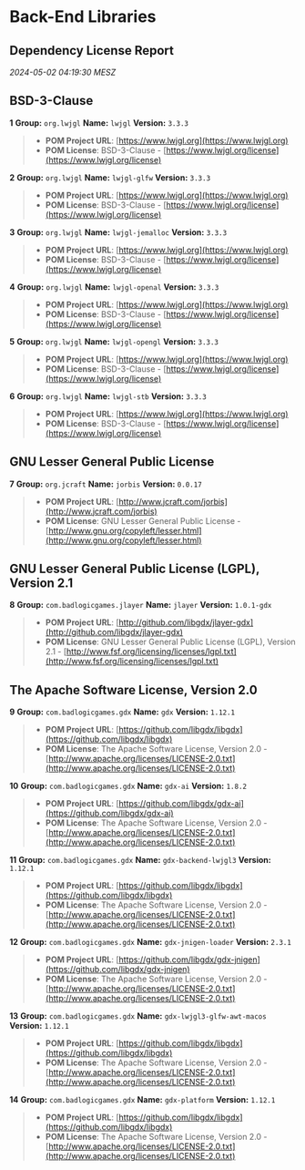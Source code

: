 
# Back-End Libraries
## Dependency License Report
_2024-05-02 04:19:30 MESZ_
## BSD-3-Clause

**1** **Group:** `org.lwjgl` **Name:** `lwjgl` **Version:** `3.3.3` 
> - **POM Project URL**: [https://www.lwjgl.org](https://www.lwjgl.org)
> - **POM License**: BSD-3-Clause - [https://www.lwjgl.org/license](https://www.lwjgl.org/license)

**2** **Group:** `org.lwjgl` **Name:** `lwjgl-glfw` **Version:** `3.3.3` 
> - **POM Project URL**: [https://www.lwjgl.org](https://www.lwjgl.org)
> - **POM License**: BSD-3-Clause - [https://www.lwjgl.org/license](https://www.lwjgl.org/license)

**3** **Group:** `org.lwjgl` **Name:** `lwjgl-jemalloc` **Version:** `3.3.3` 
> - **POM Project URL**: [https://www.lwjgl.org](https://www.lwjgl.org)
> - **POM License**: BSD-3-Clause - [https://www.lwjgl.org/license](https://www.lwjgl.org/license)

**4** **Group:** `org.lwjgl` **Name:** `lwjgl-openal` **Version:** `3.3.3` 
> - **POM Project URL**: [https://www.lwjgl.org](https://www.lwjgl.org)
> - **POM License**: BSD-3-Clause - [https://www.lwjgl.org/license](https://www.lwjgl.org/license)

**5** **Group:** `org.lwjgl` **Name:** `lwjgl-opengl` **Version:** `3.3.3` 
> - **POM Project URL**: [https://www.lwjgl.org](https://www.lwjgl.org)
> - **POM License**: BSD-3-Clause - [https://www.lwjgl.org/license](https://www.lwjgl.org/license)

**6** **Group:** `org.lwjgl` **Name:** `lwjgl-stb` **Version:** `3.3.3` 
> - **POM Project URL**: [https://www.lwjgl.org](https://www.lwjgl.org)
> - **POM License**: BSD-3-Clause - [https://www.lwjgl.org/license](https://www.lwjgl.org/license)

## GNU Lesser General Public License

**7** **Group:** `org.jcraft` **Name:** `jorbis` **Version:** `0.0.17` 
> - **POM Project URL**: [http://www.jcraft.com/jorbis](http://www.jcraft.com/jorbis)
> - **POM License**: GNU Lesser General Public License - [http://www.gnu.org/copyleft/lesser.html](http://www.gnu.org/copyleft/lesser.html)

## GNU Lesser General Public License (LGPL), Version 2.1

**8** **Group:** `com.badlogicgames.jlayer` **Name:** `jlayer` **Version:** `1.0.1-gdx` 
> - **POM Project URL**: [http://github.com/libgdx/jlayer-gdx](http://github.com/libgdx/jlayer-gdx)
> - **POM License**: GNU Lesser General Public License (LGPL), Version 2.1 - [http://www.fsf.org/licensing/licenses/lgpl.txt](http://www.fsf.org/licensing/licenses/lgpl.txt)

## The Apache Software License, Version 2.0

**9** **Group:** `com.badlogicgames.gdx` **Name:** `gdx` **Version:** `1.12.1` 
> - **POM Project URL**: [https://github.com/libgdx/libgdx](https://github.com/libgdx/libgdx)
> - **POM License**: The Apache Software License, Version 2.0 - [http://www.apache.org/licenses/LICENSE-2.0.txt](http://www.apache.org/licenses/LICENSE-2.0.txt)

**10** **Group:** `com.badlogicgames.gdx` **Name:** `gdx-ai` **Version:** `1.8.2` 
> - **POM Project URL**: [https://github.com/libgdx/gdx-ai](https://github.com/libgdx/gdx-ai)
> - **POM License**: The Apache Software License, Version 2.0 - [http://www.apache.org/licenses/LICENSE-2.0.txt](http://www.apache.org/licenses/LICENSE-2.0.txt)

**11** **Group:** `com.badlogicgames.gdx` **Name:** `gdx-backend-lwjgl3` **Version:** `1.12.1` 
> - **POM Project URL**: [https://github.com/libgdx/libgdx](https://github.com/libgdx/libgdx)
> - **POM License**: The Apache Software License, Version 2.0 - [http://www.apache.org/licenses/LICENSE-2.0.txt](http://www.apache.org/licenses/LICENSE-2.0.txt)

**12** **Group:** `com.badlogicgames.gdx` **Name:** `gdx-jnigen-loader` **Version:** `2.3.1` 
> - **POM Project URL**: [https://github.com/libgdx/gdx-jnigen](https://github.com/libgdx/gdx-jnigen)
> - **POM License**: The Apache Software License, Version 2.0 - [http://www.apache.org/licenses/LICENSE-2.0.txt](http://www.apache.org/licenses/LICENSE-2.0.txt)

**13** **Group:** `com.badlogicgames.gdx` **Name:** `gdx-lwjgl3-glfw-awt-macos` **Version:** `1.12.1` 
> - **POM Project URL**: [https://github.com/libgdx/libgdx](https://github.com/libgdx/libgdx)
> - **POM License**: The Apache Software License, Version 2.0 - [http://www.apache.org/licenses/LICENSE-2.0.txt](http://www.apache.org/licenses/LICENSE-2.0.txt)

**14** **Group:** `com.badlogicgames.gdx` **Name:** `gdx-platform` **Version:** `1.12.1` 
> - **POM Project URL**: [https://github.com/libgdx/libgdx](https://github.com/libgdx/libgdx)
> - **POM License**: The Apache Software License, Version 2.0 - [http://www.apache.org/licenses/LICENSE-2.0.txt](http://www.apache.org/licenses/LICENSE-2.0.txt)


